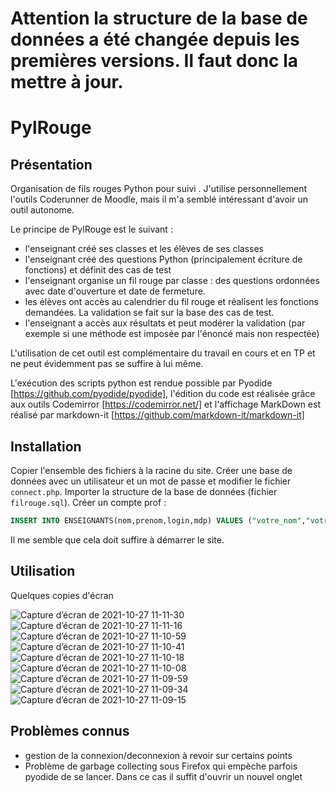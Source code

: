 # Attention la structure de la base de données a été changée depuis les premières versions. Il faut donc la mettre à jour.

# PylRouge

## Présentation
Organisation de fils rouges Python pour suivi .
J'utilise personnellement l'outils Coderunner de Moodle, mais il m'a semblé intéressant d'avoir un outil autonome. 


Le principe de PylRouge est le suivant : 
- l'enseignant créé ses classes et les élèves de ses classes
- l'enseignant créé des questions Python (principalement écriture de fonctions) et définit des cas de test
- l'enseignant organise un fil rouge par classe : des questions ordonnées avec date d'ouverture et date de fermeture.
- les élèves ont accès au calendrier du fil rouge et réalisent les fonctions demandées. La validation se fait sur la base des cas de test.
- l'enseignant a accès aux résultats et peut modérer la validation (par exemple si une méthode est imposée par l'énoncé mais non respectée)

L'utilisation de cet outil est complémentaire du travail en cours et en TP et ne peut évidemment pas se suffire à lui même.


L'exécution des scripts python est rendue possible par Pyodide [https://github.com/pyodide/pyodide], l'édition du code est réalisée grâce aux outils Codemirror [https://codemirror.net/] et l'affichage MarkDown est réalisé par markdown-it [https://github.com/markdown-it/markdown-it]


## Installation

Copier l'ensemble des fichiers à la racine du site.
Créer une base de données avec un utilisateur et un mot de passe et modifier le fichier `connect.php`.
Importer la structure de la base de données  (fichier `filrouge.sql`).
Créer un compte prof : 
```SQL
INSERT INTO ENSEIGNANTS(nom,prenom,login,mdp) VALUES ("votre_nom","votre_prenom","votre_login",SHA2("votre_mdp",256));
```

Il me semble que cela doit suffire à démarrer le site. 

## Utilisation
Quelques copies d'écran

![Capture d’écran de 2021-10-27 11-11-30](https://user-images.githubusercontent.com/48787735/139036711-b2b5e0f7-813e-4214-a8c8-d48529f1d8e6.png)![Capture d’écran de 2021-10-27 11-11-16](https://user-images.githubusercontent.com/48787735/139036716-ff693c27-ddb5-4221-8b99-c2934eadd6fa.png)
![Capture d’écran de 2021-10-27 11-10-59](https://user-images.githubusercontent.com/48787735/139036717-ad526805-1746-467b-883a-cdbb10f5a06d.png)
![Capture d’écran de 2021-10-27 11-10-41](https://user-images.githubusercontent.com/48787735/139036719-c375c23b-ac89-479e-bfa8-c91ceff3bf91.png)
![Capture d’écran de 2021-10-27 11-10-18](https://user-images.githubusercontent.com/48787735/139036723-e5c4eb9b-0bd6-4062-9602-7310da024767.png)
![Capture d’écran de 2021-10-27 11-10-08](https://user-images.githubusercontent.com/48787735/139036725-5dfd687d-3915-4e84-8c58-a61b3bca8197.png)
![Capture d’écran de 2021-10-27 11-09-59](https://user-images.githubusercontent.com/48787735/139036727-ff4d85ba-c98f-41b7-b948-7320e6b50ad8.png)
![Capture d’écran de 2021-10-27 11-09-34](https://user-images.githubusercontent.com/48787735/139036731-6428b5b4-9f68-49b1-84b2-d8a3c055aa5f.png)
![Capture d’écran de 2021-10-27 11-09-15](https://user-images.githubusercontent.com/48787735/139036733-94c53f9b-7d59-4d46-9e6a-1ced96f2bc38.png)


## Problèmes connus
- gestion de la connexion/deconnexion à revoir sur certains points
- Problème de garbage collecting sous Firefox qui empèche parfois pyodide de se lancer. Dans ce cas il suffit d'ouvrir un nouvel onglet

